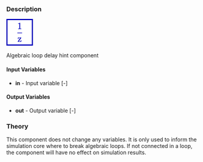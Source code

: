 ### Description
![SignalUnitDelay picture](SignalUnitDelay.svg)

Algebraic loop delay hint component

#### Input Variables
* **in** - Input variable [-]

#### Output Variables
* **out** - Output variable [-]

### Theory
This component does not change any variables. It is only used to inform the simulation core where to break algebraic loops. If not connected in a loop, the component will have no effect on simulation results.

<!---EQUATION out = in --->

